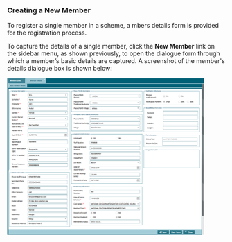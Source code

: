 ### Creating a New Member

To register a single member in a scheme, a mbers details form is provided for the registration process.

To capture the details of a single member, click the **New Member** link on the sidebar menu, as shown previously, to open the dialogue form through which a member’s basic details are captured. A screenshot of the member's details dialogue box is shown below:

<img  alt="Creating a new member" width="90%" height="auto"  class="center"  src="../media3/memberdetailsform.png"> 
